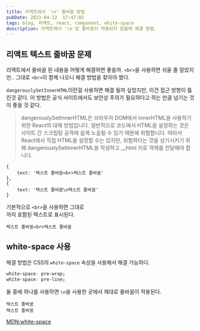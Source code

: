```yaml
---
title: 리액트에서 '\n' 줄바꿈 방법
pubDate: 2023-04-22  17:47:02
tags: blog, 리액트, react, component, white-space
description: 리액트에서 '\n'로 줄바꿈이 적용되지 않을때 해결 방법.
---
```


## 리액트 텍스트 줄바꿈 문제

리액트에서 줄바꿈 된 내용을 어떻게 해결하면 좋을까.
`<br>`을 사용하면 쉬울 줄 알았지만.. 그대로 `<br>`이 함께 나오니 해결 방법을 찾아야 했다.

`dangerouslySetInnerHTML`이란걸 사용하면 해결 될까 싶었지만, 이건 접근 방향이 틀린것 같다.
이 방법은 공식 사이트에서도 보안상 주의가 필요하다고 하는 만큼 넘기는 것이 좋을 것 같다.

> dangerouslySetInnerHTML은 브라우저 DOM에서 innerHTML을 사용하기 위한 React의 대체 방법입니다. 일반적으로 코드에서 HTML을 설정하는 것은 사이트 간 스크립팅 공격에 쉽게 노출될 수 있기 때문에 위험합니다. 따라서 React에서 직접 HTML을 설정할 수는 있지만, 위험하다는 것을 상기시키기 위해 dangerouslySetInnerHTML을 작성하고 \_\_html 키로 객체를 전달해야 합니다.

```code
{
	text: '텍스트 줄바꿈<br>텍스트 줄바꿈'
},
{
	text: '텍스트 줄바꿈\n텍스트 줄바꿈'
}
```

기본적으로 `<br>`을 사용하면 그대로 <br>까지 포함된 텍스트로 표시된다.

```code
텍스트 줄바꿈<br>텍스트 줄바꿈
```

## white-space 사용

해결 방법은 CSS의 `white-space` 속성을 사용해서 해결 가능하다.

```css
white-space: pre-wrap;
white-space: pre-line;
```

둘 중에 하나를 사용하면 `\n`을 사용한 곳에서 제대로 줄바꿈이 적용된다.

```code
텍스트 줄바꿈
텍스트 줄바꿈
```

[MDN:white-space](https://developer.mozilla.org/ko/docs/Web/CSS/white-space)
